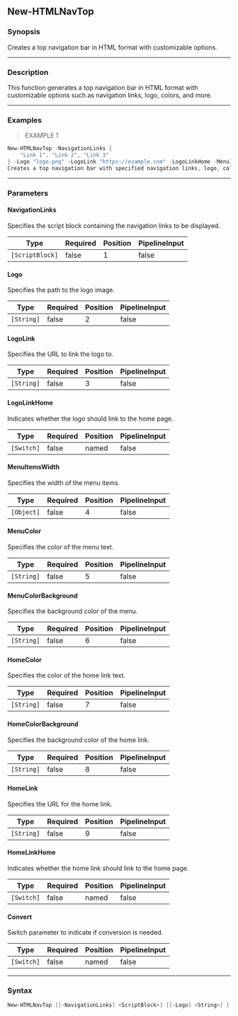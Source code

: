 New-HTMLNavTop
--------------

### Synopsis
Creates a top navigation bar in HTML format with customizable options.

---

### Description

This function generates a top navigation bar in HTML format with customizable options such as navigation links, logo, colors, and more.

---

### Examples
> EXAMPLE 1

```PowerShell
New-HTMLNavTop -NavigationLinks { 
    "Link 1", "Link 2", "Link 3" 
} -Logo "logo.png" -LogoLink "https://example.com" -LogoLinkHome -MenuItemsWidth '250px' -MenuColor 'Blue' -MenuColorBackground 'White' -HomeColor 'Red' -HomeColorBackground 'White' -HomeLink "https://example.com/home" -HomeLinkHome
Creates a top navigation bar with specified navigation links, logo, colors, and home link.
```

---

### Parameters
#### **NavigationLinks**
Specifies the script block containing the navigation links to be displayed.

|Type           |Required|Position|PipelineInput|
|---------------|--------|--------|-------------|
|`[ScriptBlock]`|false   |1       |false        |

#### **Logo**
Specifies the path to the logo image.

|Type      |Required|Position|PipelineInput|
|----------|--------|--------|-------------|
|`[String]`|false   |2       |false        |

#### **LogoLink**
Specifies the URL to link the logo to.

|Type      |Required|Position|PipelineInput|
|----------|--------|--------|-------------|
|`[String]`|false   |3       |false        |

#### **LogoLinkHome**
Indicates whether the logo should link to the home page.

|Type      |Required|Position|PipelineInput|
|----------|--------|--------|-------------|
|`[Switch]`|false   |named   |false        |

#### **MenuItemsWidth**
Specifies the width of the menu items.

|Type      |Required|Position|PipelineInput|
|----------|--------|--------|-------------|
|`[Object]`|false   |4       |false        |

#### **MenuColor**
Specifies the color of the menu text.

|Type      |Required|Position|PipelineInput|
|----------|--------|--------|-------------|
|`[String]`|false   |5       |false        |

#### **MenuColorBackground**
Specifies the background color of the menu.

|Type      |Required|Position|PipelineInput|
|----------|--------|--------|-------------|
|`[String]`|false   |6       |false        |

#### **HomeColor**
Specifies the color of the home link text.

|Type      |Required|Position|PipelineInput|
|----------|--------|--------|-------------|
|`[String]`|false   |7       |false        |

#### **HomeColorBackground**
Specifies the background color of the home link.

|Type      |Required|Position|PipelineInput|
|----------|--------|--------|-------------|
|`[String]`|false   |8       |false        |

#### **HomeLink**
Specifies the URL for the home link.

|Type      |Required|Position|PipelineInput|
|----------|--------|--------|-------------|
|`[String]`|false   |9       |false        |

#### **HomeLinkHome**
Indicates whether the home link should link to the home page.

|Type      |Required|Position|PipelineInput|
|----------|--------|--------|-------------|
|`[Switch]`|false   |named   |false        |

#### **Convert**
Switch parameter to indicate if conversion is needed.

|Type      |Required|Position|PipelineInput|
|----------|--------|--------|-------------|
|`[Switch]`|false   |named   |false        |

---

### Syntax
```PowerShell
New-HTMLNavTop [[-NavigationLinks] <ScriptBlock>] [[-Logo] <String>] [[-LogoLink] <String>] [-LogoLinkHome] [[-MenuItemsWidth] <Object>] [[-MenuColor] <String>] [[-MenuColorBackground] <String>] [[-HomeColor] <String>] [[-HomeColorBackground] <String>] [[-HomeLink] <String>] [-HomeLinkHome] [-Convert] [<CommonParameters>]
```
